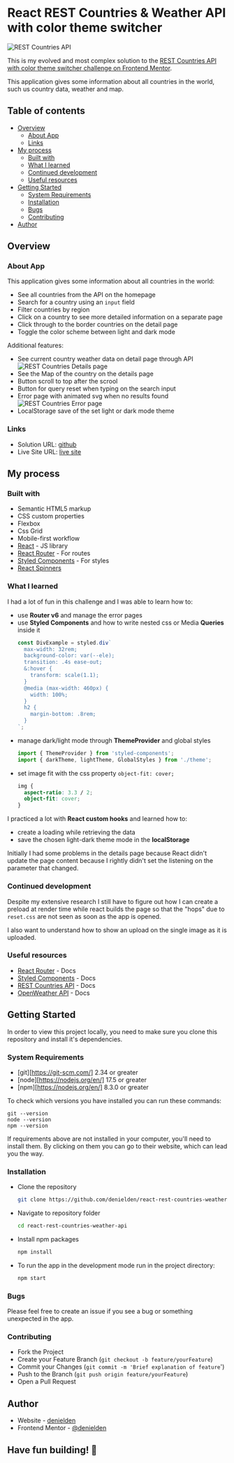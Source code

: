# React REST Countries & Weather API with color theme switcher

![REST Countries API](./screenshot.webp)

This is my evolved and most complex solution to the [REST Countries API with color theme switcher challenge on Frontend Mentor](https://www.frontendmentor.io/challenges/rest-countries-api-with-color-theme-switcher-5cacc469fec04111f7b848ca).

This application gives some information about all countries in the world, such us country data, weather and map. 

## Table of contents

- [Overview](#overview)
  - [About App](#about-app)
  - [Links](#links)
- [My process](#my-process)
  - [Built with](#built-with)
  - [What I learned](#what-i-learned)
  - [Continued development](#continued-development)
  - [Useful resources](#useful-resources)
- [Getting Started](#getting-started)
  - [System Requirements](#system-requirements)
  - [Installation](#installation)
  - [Bugs](#bugs)
  - [Contributing](#contributing)
- [Author](#author)

## Overview

### About App

This application gives some information about all countries in the world:

- See all countries from the API on the homepage
- Search for a country using an `input` field
- Filter countries by region
- Click on a country to see more detailed information on a separate page
- Click through to the border countries on the detail page
- Toggle the color scheme between light and dark mode

Additional features: 

- See current country weather data on detail page through API
  ![REST Countries Details page](./screenshot-details.webp)
- See the Map of the country on the details page
- Button scroll to top after the scrool
- Button for query reset when typing on the search input
- Error page with animated svg when no results found
  ![REST Countries Error page](./screenshot-error.webp)
- LocalStorage save of the set light or dark mode theme 

### Links

- Solution URL: [github](https://github.com/denielden/react-rest-countries-weather-api)
- Live Site URL: [live site](https://denielden.github.io/react-rest-countries-weather-api)

## My process

### Built with

- Semantic HTML5 markup
- CSS custom properties
- Flexbox
- Css Grid
- Mobile-first workflow
- [React](https://reactjs.org/) - JS library
- [React Router](https://reactrouter.com/) - For routes
- [Styled Components](https://styled-components.com/) - For styles
- [React Spinners](https://www.npmjs.com/package/react-spinners)

### What I learned

I had a lot of fun in this challenge and I was able to learn how to:
- use **Router v6** and manage the error pages
- use **Styled Components** and how to write nested css or Media **Queries** inside it
  ```js
  const DivExample = styled.div`
    max-width: 32rem;
    background-color: var(--ele);
    transition: .4s ease-out;
    &:hover {
      transform: scale(1.1);
    }
    @media (max-width: 460px) {
      width: 100%;
    }
    h2 {
      margin-bottom: .8rem;
    }
  `;
  ```
- manage dark/light mode through **ThemeProvider** and global styles
  ```js
  import { ThemeProvider } from 'styled-components';
  import { darkTheme, lightTheme, GlobalStyles } from './theme';
  ```
- set image fit with the css property `object-fit: cover;`
  ```css
  img {
    aspect-ratio: 3.3 / 2;
    object-fit: cover;
  }
  ```

I practiced a lot with **React custom hooks** and learned how to:
- create a loading while retrieving the data
- save the chosen light-dark theme mode in the **localStorage**

Initially I had some problems in the details page because React didn't update the page content because I rightly didn't set the listening on the parameter that changed. 

### Continued development

Despite my extensive research I still have to figure out how I can create a preload at render time while react builds the page so that the "hops" due to `reset.css` are not seen as soon as the app is opened.

I also want to understand how to show an upload on the single image as it is uploaded. 

### Useful resources

- [React Router](https://reactrouter.com/docs/en/v6) - Docs
- [Styled Components](https://styled-components.com/docs) - Docs
- [REST Countries API](https://restcountries.com) - Docs
- [OpenWeather API](https://openweathermap.org/api) - Docs

## Getting Started

In order to view this project locally, you need to make sure you clone this repository and install it's dependencies.

### System Requirements

- [git][https://git-scm.com/] 2.34 or greater
- [node][https://nodejs.org/en/] 17.5 or greater
- [npm][https://nodejs.org/en/] 8.3.0 or greater

To check which versions you have installed you can run these commands:
```
git --version
node --version
npm --version
```
If requirements above are not installed in your computer, you'll need to install them. By clicking on them you can go to their website, which can lead you the way.

### Installation

- Clone the repository
  ```sh
  git clone https://github.com/denielden/react-rest-countries-weather-api.git
  ```
- Navigate to repository folder
  ```sh
  cd react-rest-countries-weather-api
  ```
- Install npm packages
  ```sh
  npm install
  ```
- To run the app in the development mode run in the project directory: 
  ```sh
  npm start
  ```

### Bugs

Please feel free to create an issue if you see a bug or something unexpected in the app.

### Contributing

- Fork the Project
- Create your Feature Branch (`git checkout -b feature/yourFeature`)
- Commit your Changes (`git commit -m 'Brief explanation of feature`')
- Push to the Branch (`git push origin feature/yourFeature`)
- Open a Pull Request

## Author

- Website - [denielden](https://denielden.github.io)
- Frontend Mentor - [@denielden](https://www.frontendmentor.io/profile/denielden)


## **Have fun building!** 🚀